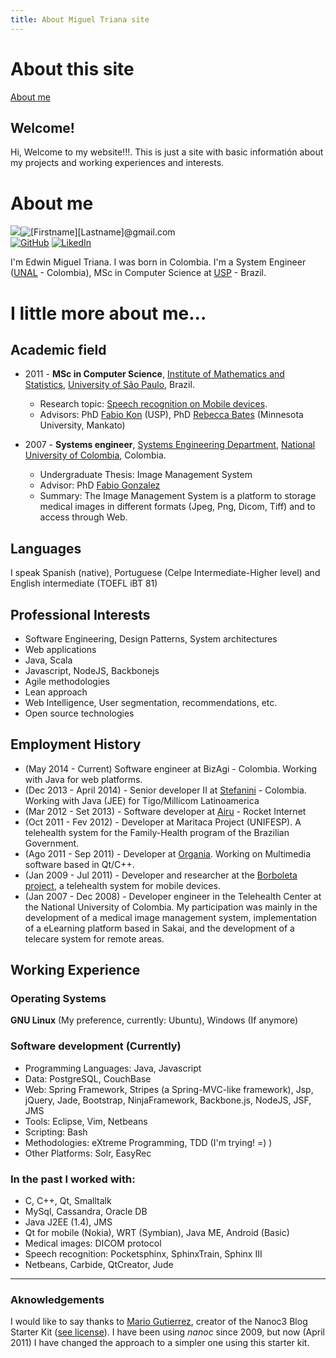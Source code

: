 ```yaml
---
title: About Miguel Triana site
---
```





# About this site


<a href='#aboutme'>About me</a>

## Welcome!


Hi, Welcome to my website!!!. This is just a site with basic informatión about my projects and working experiences and interests.

# <a name='aboutme'>About me</a>


<img src="/assets/me/perfil1.jpg" class="border" /><img src='/assets/me/elcorreo.jpg' alt='[Firstname][Lastname]@gmail.com' /><br/>
<a href="https://github.com/emiguelt" target="_blank" title="GitHub"><img src="/assets/images/github.gif" alt="GitHub"/></a>
<a href="http://br.linkedin.com/in/emigueltg" target="_blank" title="LinkedIn"><img src="/assets/images/linkedin.gif" alt="LikedIn"/></a>

I'm Edwin Miguel Triana. I was born in Colombia. I'm a System Engineer (<a href='http://www.unal.edu.co' target='_blank'>UNAL</a> - Colombia), MSc in Computer Science at <a href='www.usp.br' target='_blank'>USP</a> - Brazil.

# I little more about me...


## Academic field
* 2011 - __MSc in Computer Science__, <a href='http://www.ime.usp.br' target='_blank'>Institute of Mathematics and Statistics</a>, <a href='http://www.usp.br' target='_blank'>University of São Paulo</a>, Brazil.
   * Research topic: [Speech recognition on Mobile devices](projects/sr/index.html).
   * Advisors: PhD <a href='http://www.ime.usp.br/~kon/' target='_blank'>Fabio Kon</a> (USP), PhD <a href='http://bates.cs.mnsu.edu' target='_blnak'>Rebecca Bates</a> (Minnesota University, Mankato)

* 2007 - __Systems engineer__, <a href='http://dis.unal.edu.co' target='_blank'>Systems Engineering Department</a>, <a href='http://www.unal.edu.co' target='_blank'>National University of Colombia</a>, Colombia.
   * Undergraduate Thesis: Image Management System
   * Advisor: PhD <a href='http://dis.unal.edu.co/~fgonza' target='_blank'>Fabio Gonzalez</a>
   * Summary: The Image Management System is a platform to storage medical images in different formats (Jpeg, Png, Dicom, Tiff) and to access through Web.


## Languages
I speak Spanish (native), Portuguese (Celpe Intermediate-Higher level) and English intermediate (TOEFL iBT 81)


## Professional Interests

* Software Engineering, Design Patterns, System architectures
* Web applications
* Java, Scala
* Javascript, NodeJS, Backbonejs
* Agile methodologies
* Lean approach
* Web Intelligence, User segmentation, recommendations, etc.
* Open source technologies

## Employment History
* (May 2014 - Current) Software engineer at <href a="http://www.bizagi.com/" target="_blank">BizAgi</href> - Colombia. Working with Java for web platforms.
* (Dec 2013 - April 2014) - Senior developer II at <a href='http://www.stefanini.com/en' target='_blank'>Stefanini</a> - Colombia. Working with Java (JEE) for Tigo/Millicom Latinoamerica
* (Mar 2012 - Set 2013) - Software developer at <a href='http://www.airu.com.br' target='_blank'>Airu</a> - Rocket Internet 
* (Oct 2011 - Fev 2012) - Developer at Maritaca Project (UNIFESP). A telehealth system for the Family-Health program of the Brazilian Government.
* (Ago 2011 - Sep 2011) - Developer at <a href='http://www.organia.com.br' target='_blank'>Organia</a>. Working on Multimedia software based in Qt/C++.
* (Jan 2009 - Jul 2011) - Developer and researcher  at the <a href='http://ccsl.ime.usp.br/borboleta' target='_blank'>Borboleta project</a>, a telehealth system for mobile devices. 
* (Jan 2007 - Dec 2008) - Developer engineer in the Telehealth Center at the National University of Colombia. My participation was mainly in the development of a medical image management system, implementation of a eLearning platform based in Sakai, and the development of a telecare system for remote areas.

## Working Experience
### Operating Systems
__GNU Linux__ (My preference, currently: Ubuntu), Windows (If anymore)
### Software development (Currently)

* Programming Languages: Java, Javascript
* Data: PostgreSQL, CouchBase
* Web: Spring Framework, Stripes (a Spring-MVC-like framework), Jsp, jQuery, Jade, Bootstrap, NinjaFramework, Backbone.js, NodeJS, JSF, JMS
* Tools: Eclipse, Vim, Netbeans
* Scripting: Bash
* Methodologies: eXtreme Programming, TDD (I'm trying! =) )
* Other Platforms: Solr, EasyRec

### In the past I worked with:
* C, C++, Qt,  Smalltalk
* MySql, Cassandra, Oracle DB
* Java J2EE (1.4), JMS
* Qt for mobile (Nokia), WRT (Symbian), Java ME, Android (Basic)
* Medical images: DICOM protocol
* Speech recognition: Pocketsphinx, SphinxTrain, Sphinx III
* Netbeans, Carbide, QtCreator, Jude



------
### Aknowledgements
I would like to say thanks to [Mario Gutierrez](http://mgutz.com), creator of the Nanoc3 Blog Starter Kit ([see license](/license.html)). I have been using *nanoc* since 2009, but now (April 2011) I have changed the approach to a simpler one using this starter kit. 

